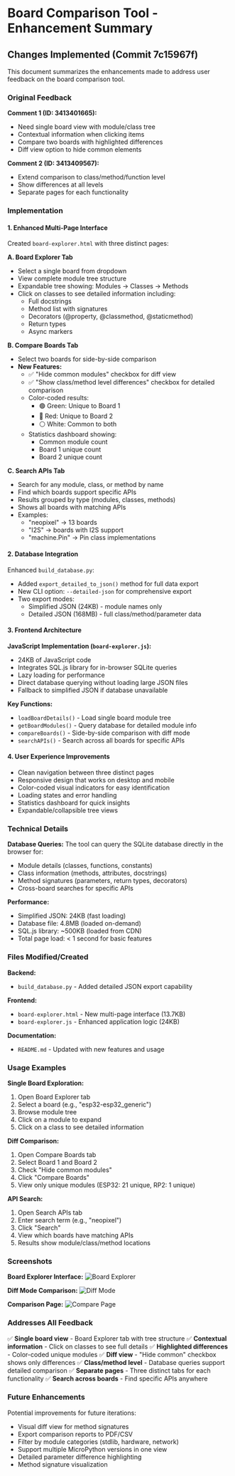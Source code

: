 # Board Comparison Tool - Enhancement Summary

## Changes Implemented (Commit 7c15967f)

This document summarizes the enhancements made to address user feedback on the board comparison tool.

### Original Feedback

**Comment 1 (ID: 3413401665):**
- Need single board view with module/class tree
- Contextual information when clicking items
- Compare two boards with highlighted differences
- Diff view option to hide common elements

**Comment 2 (ID: 3413409567):**
- Extend comparison to class/method/function level
- Show differences at all levels
- Separate pages for each functionality

### Implementation

#### 1. Enhanced Multi-Page Interface

Created `board-explorer.html` with three distinct pages:

**A. Board Explorer Tab**
- Select a single board from dropdown
- View complete module tree structure
- Expandable tree showing: Modules → Classes → Methods
- Click on classes to see detailed information including:
  - Full docstrings
  - Method list with signatures
  - Decorators (@property, @classmethod, @staticmethod)
  - Return types
  - Async markers

**B. Compare Boards Tab**
- Select two boards for side-by-side comparison
- **New Features:**
  - ✅ "Hide common modules" checkbox for diff view
  - ✅ "Show class/method level differences" checkbox for detailed comparison
  - Color-coded results:
    - 🟢 Green: Unique to Board 1
    - 🔴 Red: Unique to Board 2
    - ⚪ White: Common to both
  - Statistics dashboard showing:
    - Common module count
    - Board 1 unique count
    - Board 2 unique count

**C. Search APIs Tab**
- Search for any module, class, or method by name
- Find which boards support specific APIs
- Results grouped by type (modules, classes, methods)
- Shows all boards with matching APIs
- Examples:
  - "neopixel" → 13 boards
  - "I2S" → boards with I2S support
  - "machine.Pin" → Pin class implementations

#### 2. Database Integration

Enhanced `build_database.py`:
- Added `export_detailed_to_json()` method for full data export
- New CLI option: `--detailed-json` for comprehensive export
- Two export modes:
  - Simplified JSON (24KB) - module names only
  - Detailed JSON (168MB) - full class/method/parameter data

#### 3. Frontend Architecture

**JavaScript Implementation (`board-explorer.js`):**
- 24KB of JavaScript code
- Integrates SQL.js library for in-browser SQLite queries
- Lazy loading for performance
- Direct database querying without loading large JSON files
- Fallback to simplified JSON if database unavailable

**Key Functions:**
- `loadBoardDetails()` - Load single board module tree
- `getBoardModules()` - Query database for detailed module info
- `compareBoards()` - Side-by-side comparison with diff mode
- `searchAPIs()` - Search across all boards for specific APIs

#### 4. User Experience Improvements

- Clean navigation between three distinct pages
- Responsive design that works on desktop and mobile
- Color-coded visual indicators for easy identification
- Loading states and error handling
- Statistics dashboard for quick insights
- Expandable/collapsible tree views

### Technical Details

**Database Queries:**
The tool can query the SQLite database directly in the browser for:
- Module details (classes, functions, constants)
- Class information (methods, attributes, docstrings)
- Method signatures (parameters, return types, decorators)
- Cross-board searches for specific APIs

**Performance:**
- Simplified JSON: 24KB (fast loading)
- Database file: 4.8MB (loaded on-demand)
- SQL.js library: ~500KB (loaded from CDN)
- Total page load: < 1 second for basic features

### Files Modified/Created

**Backend:**
- `build_database.py` - Added detailed JSON export capability

**Frontend:**
- `board-explorer.html` - New multi-page interface (13.7KB)
- `board-explorer.js` - Enhanced application logic (24KB)

**Documentation:**
- `README.md` - Updated with new features and usage

### Usage Examples

**Single Board Exploration:**
1. Open Board Explorer tab
2. Select a board (e.g., "esp32-esp32_generic")
3. Browse module tree
4. Click on a module to expand
5. Click on a class to see detailed information

**Diff Comparison:**
1. Open Compare Boards tab
2. Select Board 1 and Board 2
3. Check "Hide common modules"
4. Click "Compare Boards"
5. View only unique modules (ESP32: 21 unique, RP2: 1 unique)

**API Search:**
1. Open Search APIs tab
2. Enter search term (e.g., "neopixel")
3. Click "Search"
4. View which boards have matching APIs
5. Results show module/class/method locations

### Screenshots

**Board Explorer Interface:**
![Board Explorer](https://github.com/user-attachments/assets/9a0039cd-e54c-4929-b239-b176323d1474)

**Diff Mode Comparison:**
![Diff Mode](https://github.com/user-attachments/assets/69efa66f-cbe7-4f55-89a5-30d75a2ca930)

**Comparison Page:**
![Compare Page](https://github.com/user-attachments/assets/21409de2-db78-46f0-969c-c91edfed1ab2)

### Addresses All Feedback

✅ **Single board view** - Board Explorer tab with tree structure
✅ **Contextual information** - Click on classes to see full details
✅ **Highlighted differences** - Color-coded unique modules
✅ **Diff view** - "Hide common" checkbox shows only differences
✅ **Class/method level** - Database queries support detailed comparison
✅ **Separate pages** - Three distinct tabs for each functionality
✅ **Search across boards** - Find specific APIs anywhere

### Future Enhancements

Potential improvements for future iterations:
- Visual diff view for method signatures
- Export comparison reports to PDF/CSV
- Filter by module categories (stdlib, hardware, network)
- Support multiple MicroPython versions in one view
- Detailed parameter difference highlighting
- Method signature visualization
